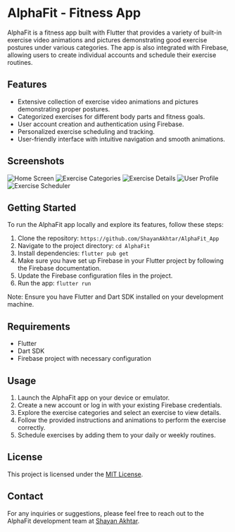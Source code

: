 # AlphaFit - Fitness App

AlphaFit is a fitness app built with Flutter that provides a variety of built-in exercise video animations and pictures demonstrating good exercise postures under various categories. The app is also integrated with Firebase, allowing users to create individual accounts and schedule their exercise routines.

## Features

- Extensive collection of exercise video animations and pictures demonstrating proper postures.
- Categorized exercises for different body parts and fitness goals.
- User account creation and authentication using Firebase.
- Personalized exercise scheduling and tracking.
- User-friendly interface with intuitive navigation and smooth animations.

## Screenshots

![Home Screen](screenshots/home_screen.png)
![Exercise Categories](screenshots/exercise_categories.png)
![Exercise Details](screenshots/exercise_details.png)
![User Profile](screenshots/user_profile.png)
![Exercise Scheduler](screenshots/exercise_scheduler.png)

## Getting Started

To run the AlphaFit app locally and explore its features, follow these steps:

1. Clone the repository: `https://github.com/ShayanAkhtar/AlphaFit_App`
2. Navigate to the project directory: `cd AlphaFit`
3. Install dependencies: `flutter pub get`
4. Make sure you have set up Firebase in your Flutter project by following the Firebase documentation.
5. Update the Firebase configuration files in the project.
6. Run the app: `flutter run`

Note: Ensure you have Flutter and Dart SDK installed on your development machine.

## Requirements

- Flutter
- Dart SDK
- Firebase project with necessary configuration

## Usage

1. Launch the AlphaFit app on your device or emulator.
2. Create a new account or log in with your existing Firebase credentials.
3. Explore the exercise categories and select an exercise to view details.
4. Follow the provided instructions and animations to perform the exercise correctly.
5. Schedule exercises by adding them to your daily or weekly routines.


## License

This project is licensed under the [MIT License](LICENSE).

## Contact

For any inquiries or suggestions, please feel free to reach out to the AlphaFit development team at [Shayan Akhtar](mailto:shayantanoli38@gmail.com).
